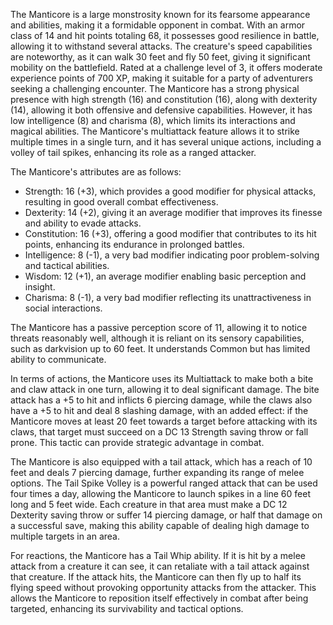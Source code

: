 The Manticore is a large monstrosity known for its fearsome appearance and abilities, making it a formidable opponent in combat. With an armor class of 14 and hit points totaling 68, it possesses good resilience in battle, allowing it to withstand several attacks. The creature's speed capabilities are noteworthy, as it can walk 30 feet and fly 50 feet, giving it significant mobility on the battlefield. Rated at a challenge level of 3, it offers moderate experience points of 700 XP, making it suitable for a party of adventurers seeking a challenging encounter. The Manticore has a strong physical presence with high strength (16) and constitution (16), along with dexterity (14), allowing it both offensive and defensive capabilities. However, it has low intelligence (8) and charisma (8), which limits its interactions and magical abilities. The Manticore's multiattack feature allows it to strike multiple times in a single turn, and it has several unique actions, including a volley of tail spikes, enhancing its role as a ranged attacker.

The Manticore's attributes are as follows: 
- Strength: 16 (+3), which provides a good modifier for physical attacks, resulting in good overall combat effectiveness.
- Dexterity: 14 (+2), giving it an average modifier that improves its finesse and ability to evade attacks.
- Constitution: 16 (+3), offering a good modifier that contributes to its hit points, enhancing its endurance in prolonged battles.
- Intelligence: 8 (-1), a very bad modifier indicating poor problem-solving and tactical abilities.
- Wisdom: 12 (+1), an average modifier enabling basic perception and insight.
- Charisma: 8 (-1), a very bad modifier reflecting its unattractiveness in social interactions.

The Manticore has a passive perception score of 11, allowing it to notice threats reasonably well, although it is reliant on its sensory capabilities, such as darkvision up to 60 feet. It understands Common but has limited ability to communicate.

In terms of actions, the Manticore uses its Multiattack to make both a bite and claw attack in one turn, allowing it to deal significant damage. The bite attack has a +5 to hit and inflicts 6 piercing damage, while the claws also have a +5 to hit and deal 8 slashing damage, with an added effect: if the Manticore moves at least 20 feet towards a target before attacking with its claws, that target must succeed on a DC 13 Strength saving throw or fall prone. This tactic can provide strategic advantage in combat.

The Manticore is also equipped with a tail attack, which has a reach of 10 feet and deals 7 piercing damage, further expanding its range of melee options. The Tail Spike Volley is a powerful ranged attack that can be used four times a day, allowing the Manticore to launch spikes in a line 60 feet long and 5 feet wide. Each creature in that area must make a DC 12 Dexterity saving throw or suffer 14 piercing damage, or half that damage on a successful save, making this ability capable of dealing high damage to multiple targets in an area.

For reactions, the Manticore has a Tail Whip ability. If it is hit by a melee attack from a creature it can see, it can retaliate with a tail attack against that creature. If the attack hits, the Manticore can then fly up to half its flying speed without provoking opportunity attacks from the attacker. This allows the Manticore to reposition itself effectively in combat after being targeted, enhancing its survivability and tactical options.